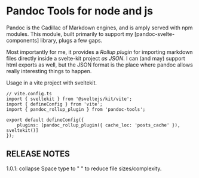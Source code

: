 # Pandoc Tools for node and js

Pandoc is the Cadillac of Markdown engines, and is amply served with npm modules.
This module, built primarily to support my [pandoc-svelte-components] library, plugs 
a few gaps.

Most importantly for me, it provides a *Rollup plugin* for importing markdown files directly inside a svelte-kit project *as JSON*. I can (and may) support html exports as well, but the JSON format is the place where pandoc allows really interesting things to happen.


Usage in a vite project with sveltekit.

```
// vite.config.ts
import { sveltekit } from '@sveltejs/kit/vite';
import { defineConfig } from 'vite';
import { pandoc_rollup_plugin } from 'pandoc-tools';

export default defineConfig({
	plugins: [pandoc_rollup_plugin({ cache_loc: 'posts_cache' }), sveltekit()]
});
```


## RELEASE NOTES

1.0.1: collapse Space type to " " to reduce file sizes/complexity.